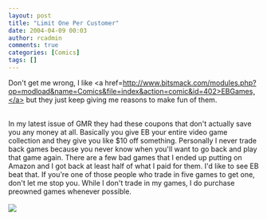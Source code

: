 ```yaml
---
layout: post
title: "Limit One Per Customer"
date: 2004-04-09 00:03
author: rcadmin
comments: true
categories: [Comics]
tags: []
---
```

Don't get me wrong, I like <a href=http://www.bitsmack.com/modules.php?op=modload&name=Comics&file=index&action=comic&id=402>EBGames,</a> but they just keep giving me reasons to make fun of them.
<br />

<br />
In my latest issue of GMR they had these coupons that don't actually save you any money at all. Basically you give EB your entire video game collection and they give you like $10 off something. Personally I never trade back games because you never know when you'll want to go back and play that game again. There are a few bad games that I ended up putting on Amazon and I got back at least half of what I paid for them. I'd like to see EB beat that. If you're one of those people who trade in five games to get one, don't let me stop you. While I don't trade in my games, I do purchase preowned games whenever possible.   <Br><br><!--more--><img src='/wp/wp-content/comics/20040409.png' alt'' />
